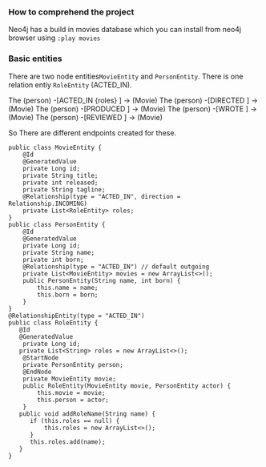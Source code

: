### How to comprehend the project

Neo4j has a build in movies database which you can install from neo4j browser using `:play movies`

### Basic entities

There are two node entities`MovieEntity` and `PersonEntity`. 
There is one relation entiy `RoleEntity` (ACTED_IN).

The (person) -[ACTED_IN {roles} ] -> (Movie)
The (person) -[DIRECTED ] -> (Movie)
The (person) -[PRODUCED ] -> (Movie)
The (person) -[WROTE ] -> (Movie)
The (person) -[REVIEWED ] -> (Movie)

So There are different endpoints created for these.


```
public class MovieEntity {
	@Id
    @GeneratedValue
    private Long id;
    private String title;
    private int released;
    private String tagline;
    @Relationship(type = "ACTED_IN", direction = Relationship.INCOMING)
    private List<RoleEntity> roles;
}
public class PersonEntity {
	@Id
	@GeneratedValue
	private Long id;
	private String name;
	private int born;
	@Relationship(type = "ACTED_IN") // default outgoing
	private List<MovieEntity> movies = new ArrayList<>();
	public PersonEntity(String name, int born) {
		this.name = name;
		this.born = born;
	}
}
@RelationshipEntity(type = "ACTED_IN")
public class RoleEntity {
   @Id
   @GeneratedValue
	private Long id;
   private List<String> roles = new ArrayList<>();
	@StartNode
	private PersonEntity person;
	@EndNode
	private MovieEntity movie;
	public RoleEntity(MovieEntity movie, PersonEntity actor) {
		this.movie = movie;
		this.person = actor;
	}
   public void addRoleName(String name) {
      if (this.roles == null) {
          this.roles = new ArrayList<>();
      }
      this.roles.add(name);
   }
}
```

